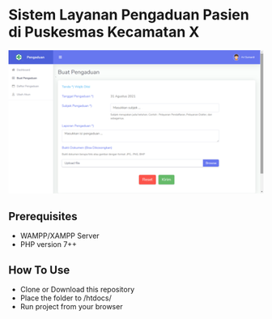 # Sistem Layanan Pengaduan Pasien di Puskesmas Kecamatan X
![screenshot](ss.png)

## Prerequisites
* WAMPP/XAMPP Server
* PHP version 7++

## How To Use
* Clone or Download this repository
* Place the folder to /htdocs/
* Run project from your browser